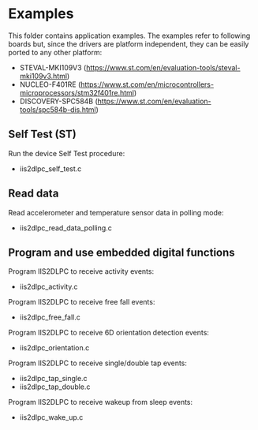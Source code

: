 # Examples

This folder contains application examples. The examples refer to following boards but, since the drivers are platform independent, they can be easily ported to any other platform: 

- STEVAL-MKI109V3 (https://www.st.com/en/evaluation-tools/steval-mki109v3.html)
- NUCLEO-F401RE (https://www.st.com/en/microcontrollers-microprocessors/stm32f401re.html)
- DISCOVERY-SPC584B (https://www.st.com/en/evaluation-tools/spc584b-dis.html)

## Self Test (ST)

Run the device Self Test procedure:

  - iis2dlpc_self_test.c

## Read data

Read accelerometer and temperature sensor data in polling mode:

  - iis2dlpc_read_data_polling.c

## Program and use embedded digital functions

Program IIS2DLPC to receive activity events:

  - iis2dlpc_activity.c

Program IIS2DLPC to receive free fall events:

  - iis2dlpc_free_fall.c

Program IIS2DLPC to receive 6D orientation detection events:

  - iis2dlpc_orientation.c

Program IIS2DLPC to receive single/double tap events:

  - iis2dlpc_tap_single.c
  - iis2dlpc_tap_double.c

Program IIS2DLPC to receive wakeup from sleep events:

  - iis2dlpc_wake_up.c

